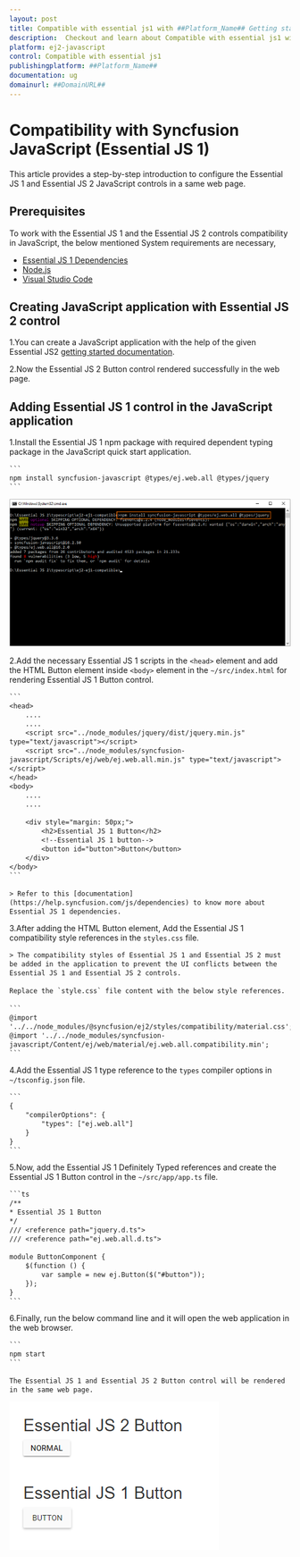 ```yaml
---
layout: post
title: Compatible with essential js1 with ##Platform_Name## Getting started control | Syncfusion
description:  Checkout and learn about Compatible with essential js1 with ##Platform_Name## Getting started control of Syncfusion Essential JS 2 and more details.
platform: ej2-javascript
control: Compatible with essential js1 
publishingplatform: ##Platform_Name##
documentation: ug
domainurl: ##DomainURL##
---
```


# Compatibility with Syncfusion JavaScript (Essential JS 1)

This article provides a step-by-step introduction to configure the Essential JS 1 and Essential JS 2 JavaScript controls in a same web page.

## Prerequisites

To work with the Essential JS 1 and the Essential JS 2 controls compatibility in JavaScript, the below mentioned System requirements are necessary,

* [Essential JS 1 Dependencies](https://help.syncfusion.com/js/dependencies)
* [Node.js](https://nodejs.org/en/)
* [Visual Studio Code](https://code.visualstudio.com/)

## Creating JavaScript application with Essential JS 2 control

1.You can create a JavaScript application with the help of the given Essential JS2 [getting started documentation](./quick-start/).

2.Now the Essential JS 2 Button control rendered successfully in the web page.

## Adding Essential JS 1 control in the JavaScript application

1.Install the Essential JS 1 npm package with required dependent typing package in the JavaScript quick start application.

    ```
    npm install syncfusion-javascript @types/ej.web.all @types/jquery
    ```

 ![ej1 npm package install](images/ej1-npm-install.png)

2.Add the necessary Essential JS 1 scripts in the `<head>` element and add the HTML Button element inside `<body>` element in the `~/src/index.html` for rendering Essential JS 1 Button control.

    ```
    <head>
        ....
        ....
        <script src="../node_modules/jquery/dist/jquery.min.js" type="text/javascript"></script>
        <script src="../node_modules/syncfusion-javascript/Scripts/ej/web/ej.web.all.min.js" type="text/javascript"></script>
    </head>
    <body>
        ....
        ....

        <div style="margin: 50px;">
            <h2>Essential JS 1 Button</h2>
            <!--Essential JS 1 button-->
            <button id="button">Button</button>
        </div>
    </body>
    ```

    > Refer to this [documentation](https://help.syncfusion.com/js/dependencies) to know more about Essential JS 1 dependencies.

3.After adding the HTML Button element, Add the Essential JS 1 compatibility style references in the `styles.css` file.

    > The compatibility styles of Essential JS 1 and Essential JS 2 must be added in the application to prevent the UI conflicts between the Essential JS 1 and Essential JS 2 controls.

    Replace the `style.css` file content with the below style references.

    ```
    @import '../../node_modules/@syncfusion/ej2/styles/compatibility/material.css';
    @import '../../node_modules/syncfusion-javascript/Content/ej/web/material/ej.web.all.compatibility.min';
    ```

4.Add the Essential JS 1 type reference to the `types` compiler options in `~/tsconfig.json` file.

    ```
    {
        "compilerOptions": {
            "types": ["ej.web.all"]
        }
    }
    ```

5.Now, add the Essential JS 1 Definitely Typed references and create the Essential JS 1 Button control in the `~/src/app/app.ts` file.

    ```ts
    /**
    * Essential JS 1 Button
    */
    /// <reference path="jquery.d.ts">
    /// <reference path="ej.web.all.d.ts">

    module ButtonComponent {
        $(function () {
            var sample = new ej.Button($("#button"));
        });
    }
    ```

6.Finally, run the below command line and it will open the web application in the web browser.

    ```
    npm start
    ```

    The Essential JS 1 and Essential JS 2 Button control will be rendered in the same web page.

![ej1 and ej2 button](./images/ej1-ej2-button.png)
